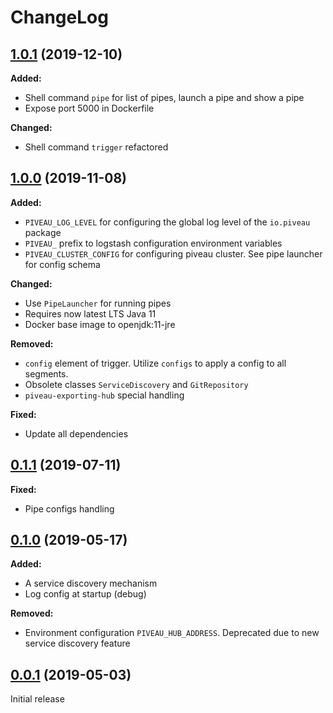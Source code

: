 # ChangeLog

## [1.0.1](https://gitlab.fokus.fraunhofer.de/viaduct/piveau-scheduling/tags/1.0.1) (2019-12-10)

**Added:**
* Shell command `pipe` for list of pipes, launch a pipe and show a pipe
* Expose port 5000 in Dockerfile

**Changed:**
* Shell command `trigger` refactored

## [1.0.0](https://gitlab.fokus.fraunhofer.de/viaduct/piveau-scheduling/tags/1.0.0) (2019-11-08)

**Added:**
* `PIVEAU_LOG_LEVEL` for configuring the global log level of the `io.piveau` package
* `PIVEAU_` prefix to logstash configuration environment variables
* `PIVEAU_CLUSTER_CONFIG` for configuring piveau cluster. See pipe launcher for config schema

**Changed:**
* Use `PipeLauncher` for running pipes
* Requires now latest LTS Java 11
* Docker base image to openjdk:11-jre

**Removed:**
* `config` element of trigger. Utilize `configs` to apply a config to all segments.
* Obsolete classes `ServiceDiscovery` and `GitRepository` 
* `piveau-exporting-hub` special handling

**Fixed:**
* Update all dependencies

## [0.1.1](https://gitlab.fokus.fraunhofer.de/viaduct/piveau-scheduling/tags/0.!.1) (2019-07-11)

**Fixed:**
* Pipe configs handling

## [0.1.0](https://gitlab.fokus.fraunhofer.de/viaduct/piveau-scheduling/tags/0.!.0) (2019-05-17)

**Added:**
* A service discovery mechanism
* Log config at startup (debug)

**Removed:**
* Environment configuration `PIVEAU_HUB_ADDRESS`. Deprecated due to new service discovery feature

## [0.0.1](https://gitlab.fokus.fraunhofer.de/viaduct/piveau-scheduling/tags/0.0.1) (2019-05-03)
Initial release

